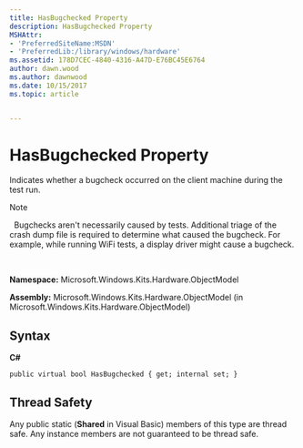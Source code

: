 ```yaml
---
title: HasBugchecked Property
description: HasBugchecked Property
MSHAttr:
- 'PreferredSiteName:MSDN'
- 'PreferredLib:/library/windows/hardware'
ms.assetid: 178D7CEC-4840-4316-A47D-E76BC45E6764
author: dawn.wood
ms.author: dawnwood
ms.date: 10/15/2017
ms.topic: article


---
```


# HasBugchecked Property


Indicates whether a bugcheck occurred on the client machine during the test run.

>[!NOTE]
>  Bugchecks aren't necessarily caused by tests. Additional triage of the crash dump file is required to determine what caused the bugcheck. For example, while running WiFi tests, a display driver might cause a bugcheck.

 

**Namespace:** Microsoft.Windows.Kits.Hardware.ObjectModel

**Assembly:** Microsoft.Windows.Kits.Hardware.ObjectModel (in Microsoft.Windows.Kits.Hardware.ObjectModel)

## <span id="Syntax"></span><span id="syntax"></span><span id="SYNTAX"></span>Syntax


**C#**

`public virtual bool HasBugchecked { get; internal set; }`

## <span id="Thread_Safety"></span><span id="thread_safety"></span><span id="THREAD_SAFETY"></span>Thread Safety


Any public static (**Shared** in Visual Basic) members of this type are thread safe. Any instance members are not guaranteed to be thread safe.

 

 






